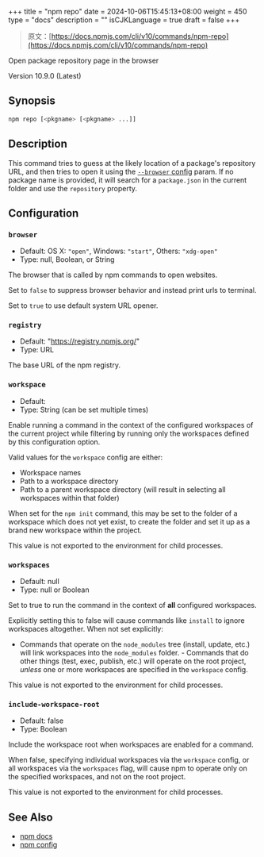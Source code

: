 +++
title = "npm repo"
date = 2024-10-06T15:45:13+08:00
weight = 450
type = "docs"
description = ""
isCJKLanguage = true
draft = false
+++

> 原文：[https://docs.npmjs.com/cli/v10/commands/npm-repo](https://docs.npmjs.com/cli/v10/commands/npm-repo)

Open package repository page in the browser



Version 10.9.0 (Latest)

## Synopsis



```bash
npm repo [<pkgname> [<pkgname> ...]]
```

## Description

This command tries to guess at the likely location of a package's repository URL, and then tries to open it using the [`--browser` config](https://docs.npmjs.com/cli/v10/using-npm/config#browser) param. If no package name is provided, it will search for a `package.json` in the current folder and use the `repository` property.

## Configuration

### `browser`

- Default: OS X: `"open"`, Windows: `"start"`, Others: `"xdg-open"`
- Type: null, Boolean, or String

The browser that is called by npm commands to open websites.

Set to `false` to suppress browser behavior and instead print urls to terminal.

Set to `true` to use default system URL opener.

### `registry`

- Default: "https://registry.npmjs.org/"
- Type: URL

The base URL of the npm registry.

### `workspace`

- Default:
- Type: String (can be set multiple times)

Enable running a command in the context of the configured workspaces of the current project while filtering by running only the workspaces defined by this configuration option.

Valid values for the `workspace` config are either:

- Workspace names
- Path to a workspace directory
- Path to a parent workspace directory (will result in selecting all workspaces within that folder)

When set for the `npm init` command, this may be set to the folder of a workspace which does not yet exist, to create the folder and set it up as a brand new workspace within the project.

This value is not exported to the environment for child processes.

### `workspaces`

- Default: null
- Type: null or Boolean

Set to true to run the command in the context of **all** configured workspaces.

Explicitly setting this to false will cause commands like `install` to ignore workspaces altogether. When not set explicitly:

- Commands that operate on the `node_modules` tree (install, update, etc.) will link workspaces into the `node_modules` folder. - Commands that do other things (test, exec, publish, etc.) will operate on the root project, *unless* one or more workspaces are specified in the `workspace` config.

This value is not exported to the environment for child processes.

### `include-workspace-root`

- Default: false
- Type: Boolean

Include the workspace root when workspaces are enabled for a command.

When false, specifying individual workspaces via the `workspace` config, or all workspaces via the `workspaces` flag, will cause npm to operate only on the specified workspaces, and not on the root project.

This value is not exported to the environment for child processes.

## See Also

- [npm docs](https://docs.npmjs.com/cli/v10/commands/npm-docs)
- [npm config](https://docs.npmjs.com/cli/v10/commands/npm-config)